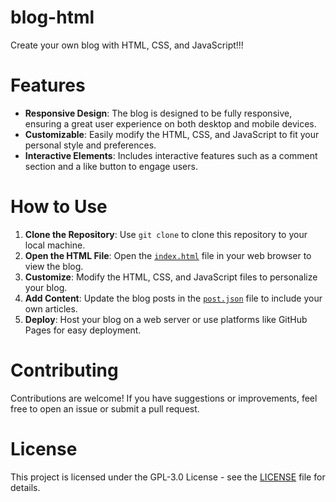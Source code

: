 # blog-html
Create your own blog with HTML, CSS, and JavaScript!!!
# Features
- **Responsive Design**: The blog is designed to be fully responsive, ensuring a great user experience on both desktop and mobile devices.
- **Customizable**: Easily modify the HTML, CSS, and JavaScript to fit your personal style and preferences.
- **Interactive Elements**: Includes interactive features such as a comment section and a like button to engage users.
# How to Use
1. **Clone the Repository**: Use `git clone` to clone this repository to your local machine.
2. **Open the HTML File**: Open the [`index.html`](index.html) file in your web browser to view the blog.
3. **Customize**: Modify the HTML, CSS, and JavaScript files to personalize your blog.
4. **Add Content**: Update the blog posts in the [`post.json`](post.json) file to include your own articles.
5. **Deploy**: Host your blog on a web server or use platforms like GitHub Pages for easy deployment.
# Contributing
Contributions are welcome! If you have suggestions or improvements, feel free to open an issue or submit a pull request.
# License
This project is licensed under the GPL-3.0 License - see the [LICENSE](LICENSE) file for details.